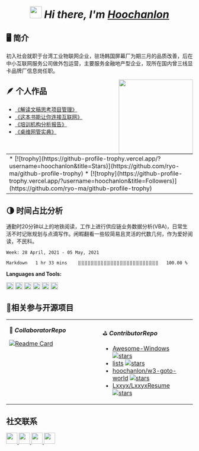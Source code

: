 <h1 align="center">
 <i>
 <img src="https://cdn.jsdelivr.net/gh/hoochanlon/hoochanlon/pictures/Hi.gif" height="32" /> 
 Hi there, I'm <a href="https://hoochanlon.github.io/hoochanlon" target="_blank">Hoochanlon</a> 
  </i>
</h1>


## 🖥 简介

初入社会就职于台湾工业物联网企业，驻场韩国屏幕厂为期三月的品质改善，后在中小互联网服务公司做外包运营，主要服务金融地产型企业，现所在国内曾三线显卡品牌厂信息岗任职。

<a href="#"><img align="right" src="https://cdn.jsdelivr.net/gh/hoochanlon/hoochanlon/pictures/wx.png" width="200 " height="200" /></a>

## 🪶 个人作品

<!-- Personal works starts -->

* [《解读文稿思考项目管理》](https://github.com/hoochanlon/reading-pm-by-lib) 
* [《这本书能让你连接互联网》](https://github.com/hoochanlon/fq-book)
* [《培训机构分析报告》](https://github.com/apachecn/TI-Analysis) 
* [《桌维网管实典》](https://github.com/hoochanlon/helpdesk-guide)
<!-- Personal works ends -->

<table>
<tr>
<td>
* [![trophy](https://github-profile-trophy.vercel.app/?username=hoochanlon&title=Stars)](https://github.com/ryo-ma/github-profile-trophy)
* [![trophy](https://github-profile-trophy.vercel.app/?username=hoochanlon&title=Followers)](https://github.com/ryo-ma/github-profile-trophy)
</td>
</tr>
</table>

## 🌗 时间占比分析 

通勤时20分钟以上的地铁阅读，工作上进行供应链业务数据分析(VBA)，日常生活不时记账规划与点滴写作。闲暇翻看一些较简易且灵活的代数几何，作为爱好阅读，不民科。

<!--START_SECTION:waka-->
```text
Week: 28 April, 2021 - 05 May, 2021

Markdown   1 hr 33 mins    ⣿⣿⣿⣿⣿⣿⣿⣿⣿⣿⣿⣿⣿⣿⣿⣿⣿⣿⣿⣿⣿⣿⣿⣿⣿   100.00 % 
```
<!--END_SECTION:waka-->

**Languages and Tools:**

<a href="#" alt="markdown"><code><img height="20" src="https://cdn.icon-icons.com/icons2/1524/PNG/64/markdown_106519.png"></code></a>
<a href="#" alt="latex"><code><img height="20" src="https://cdn.icon-icons.com/icons2/2148/PNG/512/latex_icon_132257.png"></code></a>
<a href="#" alt="ruby"><code><img height="20" src="https://cdn.icon-icons.com/icons2/2107/PNG/64/file_type_ruby_icon_130186.png"></code></a>
<a href="#" alt="jekyll"><code><img height="20" src="https://cdn.icon-icons.com/icons2/2107/PNG/64/file_type_jekyll_icon_130516.png"></code></a>
<a href="#" alt="atom"><code><img height="20" src="https://cdn.icon-icons.com/icons2/1495/PNG/512/atom_103345.png"></code></a>
<a href="#" alt="typora"><code><img height="20" src="https://cdn.icon-icons.com/icons2/1381/PNG/512/typora_93537.png"></code></a>

## 🌟相关参与开源项目

<table width="800px">
<tr>
<td valign="top" width="50%">

 🧷 ***CollaboratorRepo*** 
<!--start_CollaboratorRepo-->
[![Readme Card](https://github-readme-stats.vercel.app/api/pin/?username=dyweb&repo=awesome-resume-for-chinese)](https://github.com/dyweb/awesome-resume-for-chinese)
<!--end_CollaboratorRepo-->
</td>
 
<td valign="top" width="50%">

 ⛳️  ***ContributorRepo*** 

<!-- ContributorRepo starts -->
*  [Awesome-Windows](https://github.com/Awesome-Windows/Awesome) [![stars](https://img.shields.io/github/stars/Awesome-Windows/Awesome.svg?style=social)](https://github.com/Awesome-Windows/Awesome)
* [lists](https://github.com/jnv/lists) [![stars](https://img.shields.io/github/stars/jnv/lists.svg?style=social)](https://github.com/jnv/lists)
* [hoochanlon/w3-goto-world](https://github.com/hoochanlon/w3-goto-world) [![stars](https://img.shields.io/github/stars/hoochanlon/w3-goto-world.svg?style=social)](https://github.com/hoochanlon/w3-goto-world)
* [Lxxyx/LxxyxResume](https://github.com/Lxxyx/LxxyxResume) [![stars](https://img.shields.io/github/stars/Lxxyx/LxxyxResume.svg?style=social)](https://github.com/Lxxyx/LxxyxResume)
<!-- ContributorRepo ends -->
</td>
</tr>
</table>


## 社交联系

<a href="https://hoochanlon.github.io">
<img height="30" width="30" img src="https://img.icons8.com/ios-filled/50/000000/github-2.png"/>
</a>

<a href="mailto:hoochanlon@outlook.com">
<img height="30" width="30" img src="https://img.icons8.com/cute-clipart/64/000000/apple-mail.png"/>
</a>

<a href="https://hoochanlon.github.io/assets/qr/wx.png">
        <img height="30" width="30" img src="https://img.icons8.com/doodle/48/000000/weixing.png"/>
 <!-- <img height="30" width="30" src="https://www.flaticon.com/svg/vstatic/svg/51/51834.svg?token=exp=1618735065~hmac=db3a891731ddfe2d9cd4bda13945c624">-->
</a>

<a href="https://steamcommunity.com/profiles/76561199012286628/">
        <img height="30" width="30" img src="https://img.icons8.com/fluent/48/000000/steam.png"/>
</a>
